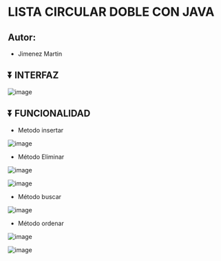 #  LISTA CIRCULAR DOBLE CON JAVA
## Autor:

- Jimenez Martin

## ⏬ INTERFAZ
![image](https://github.com/user-attachments/assets/394eeb9e-087b-421b-b559-e92976062a15)



## ⏬ FUNCIONALIDAD
 - Metodo insertar
   
![image](https://github.com/user-attachments/assets/36e40f43-95f1-4704-a382-e2294c428a8a)

 - Método Eliminar
   
![image](https://github.com/user-attachments/assets/77c990e0-0e97-4002-bdf5-e3a8877e13a3)

![image](https://github.com/user-attachments/assets/5753fb54-2bd3-4fa9-a31f-ac047a971b3b)


 - Método buscar
   
![image](https://github.com/user-attachments/assets/013b7c30-7cbe-4740-8225-a2adb597e4fa)

 - Método ordenar

![image](https://github.com/user-attachments/assets/57bd4f74-07aa-47fc-8d6c-38ba470e9111)

![image](https://github.com/user-attachments/assets/f28a0121-eee3-4c50-a127-115ddf59008c)


